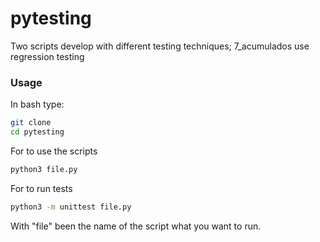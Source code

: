 # pytesting
Two scripts develop with different testing techniques; 7_acumulados use regression testing

### Usage
In bash type:
```sh
git clone
cd pytesting
```
For to use the scripts
```sh
python3 file.py
```
For to run tests
```sh
python3 -m unittest file.py
```
With "file" been the name of the script what you want to run.

